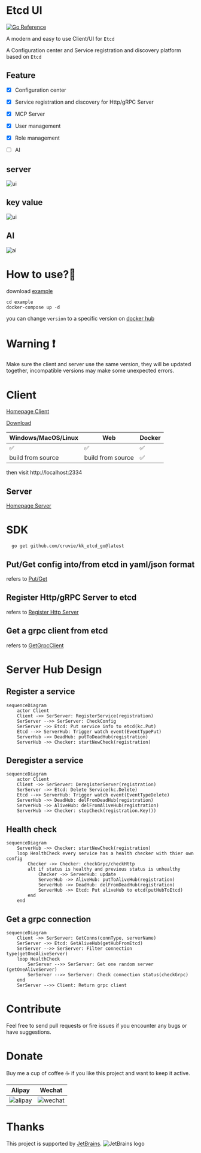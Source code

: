 # Etcd UI

[![Go Reference](https://pkg.go.dev/badge/github.com/cruvie/kk_etcd_go.svg)](https://pkg.go.dev/github.com/cruvie/kk_etcd_go)

A modern and easy to use Client/UI for `Etcd`

A Configuration center and Service registration and discovery platform based on `Etcd`

## Feature

- [x] Configuration center

- [x] Service registration and discovery for Http/gRPC Server

- [x] MCP Server

- [x] User management

- [x] Role management

- [ ] AI

## server

![ui](https://github.com/cruvie/kk_etcd_ui/blob/master/lib/assets/images/ui.png?raw=true)

## key value

![ui](https://github.com/cruvie/kk_etcd_ui/blob/master/lib/assets/images/ui2.png?raw=true)

## AI

![ai](https://github.com/cruvie/kk_etcd_ui/blob/master/lib/assets/images/ai.png?raw=true)

# How to use?🤔

download [example](https://github.com/cruvie/kk_etcd_go/tree/master/example)

```shell
cd example
docker-compose up -d
```

you can change `version` to a specific version
on [docker hub](https://hub.docker.com/r/cruvie/kk_etcd_ui/tags)

# Warning ❗

Make sure the client and server use the same version, they will be updated together,
incompatible versions may make some unexpected errors.

# Client

[Homepage Client](https://github.com/cruvie/kk_etcd_ui)

[Download](https://github.com/cruvie/kk_etcd_ui/releases)

| Windows/MacOS/Linux | Web               | Docker |
|---------------------|-------------------|--------| 
| ✅                   | ✅                 | ✅      |
| build from source   | build from source | ✅      |

then visit http://localhost:2334

## Server

[Homepage Server](https://github.com/cruvie/kk_etcd_go)

# SDK

```shell
  go get github.com/cruvie/kk_etcd_go@latest
```

## Put/Get config into/from etcd in yaml/json format

refers
to [Put/Get](https://github.com/cruvie/kk_etcd_go/blob/566e340dee0ca3b38bff574fe223887035fe67d6/kk_etcd/kv_test.go)

## Register Http/gRPC Server to etcd

refers
to [Register Http Server](https://github.com/cruvie/kk_etcd_go/blob/566e340dee0ca3b38bff574fe223887035fe67d6/kk_etcd/server_test.go)

## Get a grpc client from etcd

refers
to [GetGrpcClient](https://github.com/cruvie/kk_etcd_go/blob/566e340dee0ca3b38bff574fe223887035fe67d6/kk_etcd/server_grpc.go)

# Server Hub Design

## Register a service

```mermaid
sequenceDiagram
    actor Client
    Client ->> SerServer: RegisterService(registration)
    SerServer -->> SerServer: CheckConfig
    SerServer ->> Etcd: Put service info to etcd(kc.Put)
    Etcd -->> ServerHub: Trigger watch event(EventTypePut)
    ServerHub ->> DeadHub: putToDeadHub(registration)
    ServerHub ->> Checker: startNewCheck(registration)
```

## Deregister a service

```mermaid
sequenceDiagram
    actor Client
    Client ->> SerServer: DeregisterServer(registration)
    SerServer ->> Etcd: Delete Service(kc.Delete)
    Etcd -->> ServerHub: Trigger watch event(EventTypeDelete)
    ServerHub ->> DeadHub: delFromDeadHub(registration)
    ServerHub ->> AliveHub: delFromAliveHub(registration)
    ServerHub ->> Checker: stopCheck(registration.Key())
```

## Health check

```mermaid
sequenceDiagram
    ServerHub ->> Checker: startNewCheck(registration)
    loop HealthCheck every service has a health checker with thier own config
        Checker ->> Checker: checkGrpc/checkHttp
        alt if status is healthy and previous status is unhealthy
            Checker ->> ServerHub: update
            ServerHub ->> AliveHub: putToAliveHub(registration)
            ServerHub ->> DeadHub: delFromDeadHub(registration)
            ServerHub ->> Etcd: Put aliveHub to etcd(putHubToEtcd)
        end
    end
```

## Get a grpc connection

```mermaid
sequenceDiagram
    Client ->> SerServer: GetConns(connType, serverName)
    SerServer ->> Etcd: GetAliveHub(getHubFromEtcd)
    SerServer -->> SerServer: Filter connection type(getOneAliveServer)
    loop HealthCheck
        SerServer -->> SerServer: Get one random server (getOneAliveServer)
        SerServer -->> SerServer: Check connection status(checkGrpc)
    end
    SerServer -->> Client: Return grpc client
```

# Contribute

Feel free to send pull requests or fire issues
if you encounter any bugs or have suggestions.

# Donate

Buy me a cup of coffee ☕️ if you like this project and want to keep it active.

| Alipay                                                                                         | Wechat                                                                                         |
|------------------------------------------------------------------------------------------------|------------------------------------------------------------------------------------------------|
| ![alipay](https://github.com/cruvie/kk_etcd_ui/blob/master/lib/assets/pay/alipay.png?raw=true) | ![wechat](https://github.com/cruvie/kk_etcd_ui/blob/master/lib/assets/pay/wechat.png?raw=true) | 

# Thanks

This project is supported by [JetBrains](https://jb.gg/OpenSourceSupport).
![JetBrains logo](https://resources.jetbrains.com/storage/products/company/brand/logos/jetbrains.png)
